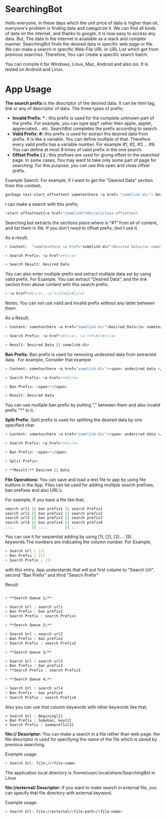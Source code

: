 # SearchingBot

Hello everyone, In these days which the unit price of data is higher than oil, everyone's problem is finding data and categorize it. We can find all kinds of data on the internet, and thanks to google, it is now easy to access any data. But, The data in the internet is available as a stack and complex manner. SearchingBot finds the desired data in specific web page or file. We can make a search in specific Web-File URL or URL List which got from previous searches. Therefore, You can create a specific search batch.

You can compile it for Windows, Linux, Mac, Android and also ios. It is tested on Android and Linux.

# App Usage

**The search prefix** 
is the descriptor of the desired data.  It can be html tag, link or any of descriptor of data. The three types of prefix;
  - **Invalid Prefix: * :** this prefix is used for the complete unknown part of the prefix. For example,  you can type app* rather then apple, applet, appreciated... etc.  SearchBot completes the prefix according to search.
  - **Valid Prefix: #:** this prefix is used for extract the desired data from prefix. It is like a variable. You can define multiple of that. Therefore every valid prefix has a variable number. For example #1, #2, #3 ... #9.  You can define at most 9 times of valid prefix in the one search.
  - **Offset Prefix { } :** this prefixes are used for giving offset to the searched page. In some cases, You may want to take only some part of page for searching. For this purpose, you can use this open and close offset prefix.

Example Search:
For example, If I want to get the "Desired Data" section from this content;
```sh
garbage text-start offsettext sometexthere <a href= "somelink-dir"> Desired Data </a> sometexthere close offsettext-garbage text
```
I can make a search with this prefix;

```sh
>start offsettext{<a href="somelink*>#1</a>}close offsettext
```
Searching bot extracts the sections place where is "#1" from all of content, and list them in file. If you don't need to offset prefix, don't use it.

As a result;
```sh
> Content:  "sometexthere <a href="somelink-dir">Desired Data</a> sometexthere"

> Search Prefix: <a href*>#1</a>

> Search Result: Desired Data
```

You can also enter multiple prefix and extract multiple data set by using valid prefix. For Example, You can extract "Desired Data", and the link section from above content with this search prefix;
```sh
> <a href*>#1</a>, <a href=#2>#1</a>
```
Notes; You can not use valid and invalid prefix without any latter between them.

As a Result;
```sh
> Content: sometexthere <a href="somelink-dir">Desired Data</a> sometexthere

> Search Prefix: <a href*>#1</a>, <a ref=#2>#1</a>

> Result: Desired Data || somelink-dir
```

**Ban Prefix:**
Ban prefix is used for removing undesired data from extracted data.  For example, Consider that example

```sh
> Content: sometexthere <a href="somelink-dir"><span> undesired data </span>Desired Data</a> sometexthere 

> Search Prefix: <a href=*>#1</a>

> Ban Prefix: <span>*</span>

> Result: Desired Data
```
You can use multiple ban prefix by putting "," between them and also invalid prefix "*" in it.

**Split Prefix:**
Split prefix is used for splitting the desired data by one specified char

```sh
> Content: sometexthere <a href="somelink-dir"><span> undesired data </span>Desired-Data</a> sometexthere

> Search Prefix: <a href=*>#1</a> 

> Ban Prefix: <span>*</span> 

> Split Prefix: -

> **Result:** Desired || Data
```

**File Operations:**
You can save and load a text file to app by using file buttons in the App. Files can be used for adding multiple search prefixes, ban prefixes and also URL's

For example, If you have a file like that;
```sh
search url1 || ban prefix1 || search Prefix1
search url2 || ban prefix2 || search prefix2
search url3 || ban prefix3 || search prefix3
search url4 || ban prefix4 || search prefix4
....        || ....        || ...
```
You can use it for sequential adding by using [1], [2], [3].... [9] keywords.The numbers are indicating the column number. For Example,

```sh
> Search Url : [1]
> Ban Prefix : [2]
> Search Prefix : [3]
```

with this entry, App understands that will put first column to "Search Url", second "Ban Prefix" and third "Search Prefix"

Result:
```sh

> **Search Queue 1;**

> Search Url : search url1 
> Ban Prefix : ban prefix1 
> Search Prefix : search Prefix1

> **Search Queue 2;**

> Search Url : search url2 
> Ban Prefix : ban prefix2
> Search Prefix : search Prefix2

> **Search Queue 3;**

> Search Url : search url3 
> Ban Prefix : ban prefix3 
> **Search Prefix : search Prefix3

> **Search Queue 4;**

> Search Url : search url4 
> Ban Prefix : ban prefix4 
> Search Prefix : search Prefix4
```
Also you can use that column keywords with other keywords like that;
```
> Search Url : Begining[1]
> Ban Prefix : Someban, key[2]
> Search Prefix : someprefix[3]
```

**file:// Descriptor:** You can make a search in a file rather than web page. the file descriptor is used for specifying the name of the file which is saved by previous searching.

Example usage:
```sh
> Search Url: file://<file-name>
```

The application local directory is /home/user/.local/share/SearchingBot in Linux

**file://external/ Descriptor:** If you want to make search in external file, you can specify that file directory with external keyword.

Example usage:
```sh
> Search Url: file://external/<file-path>/<file-name>
```
